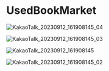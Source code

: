 # UsedBookMarket
![KakaoTalk_20230912_161908145_04](https://github.com/HojinLim/UsedBookMarket/assets/69897998/84ebcf2b-e60d-469a-ad17-3ecc077126f8)

![KakaoTalk_20230912_161908145_03](https://github.com/HojinLim/UsedBookMarket/assets/69897998/45ae9e08-09da-463d-9214-f438541c5312)

![KakaoTalk_20230912_161908145](https://github.com/HojinLim/UsedBookMarket/assets/69897998/1a5b2092-8b92-4be7-b210-927489165c44)

![KakaoTalk_20230912_161908145_02](https://github.com/HojinLim/UsedBookMarket/assets/69897998/dfc965b4-c5de-4a4b-9ea2-c7cc10e99811)


